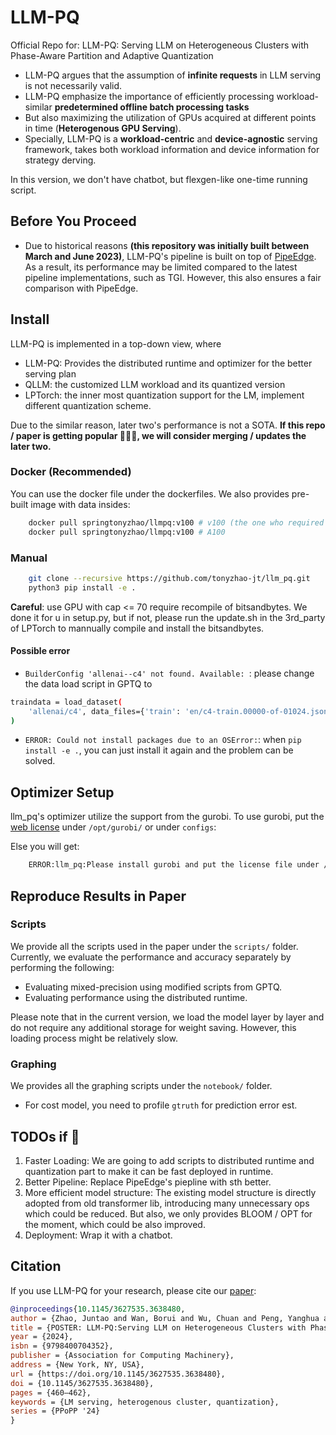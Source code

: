 # LLM-PQ
Official Repo for: LLM-PQ: Serving LLM on Heterogeneous Clusters with Phase-Aware Partition and Adaptive Quantization
- LLM-PQ argues that the assumption of **infinite requests** in LLM serving is not necessarily valid. 
- LLM-PQ emphasize the importance of efficiently processing workload-similar **predetermined offline batch processing tasks** 
- But also maximizing the utilization of GPUs acquired at different points in time (**Heterogenous GPU Serving**).
- Specially, LLM-PQ is a **workload-centric** and **device-agnostic** serving framework, takes both workload information and device information for strategy derving.

In this version, we don't have chatbot, but flexgen-like one-time running script.

## Before You Proceed
- Due to historical reasons **(this repository was initially built between March and June 2023)**, LLM-PQ's pipeline is built on top of [PipeEdge](https://github.com/usc-isi/PipeEdge). As a result, its performance may be limited compared to the latest pipeline implementations, such as TGI. However, this also ensures a fair comparison with PipeEdge.

## Install
LLM-PQ is implemented in a top-down view, where
- LLM-PQ: Provides the distributed runtime and optimizer for the better serving plan
- QLLM: the customized LLM workload and its quantized version
- LPTorch: the inner most quantization support for the LM, implement different quantization scheme.

Due to the similar reason, later two's performance is not a SOTA. **If this repo / paper is getting popular 🤑🤑🤑, we will consider merging / updates the later two.**

### Docker (Recommended)
You can use the docker file under the dockerfiles. We also provides pre-built image with data insides:
```bash
    docker pull springtonyzhao/llmpq:v100 # v100 (the one who required from scratch build of bitsandbytes)
    docker pull springtonyzhao/llmpq:v100 # A100
```

### Manual
```bash
    git clone --recursive https://github.com/tonyzhao-jt/llm_pq.git
    python3 pip install -e .
```
**Careful**: use GPU with cap <= 70 require recompile of bitsandbytes. We done it for u in setup.py, but if not, please run the update.sh in the 3rd_party of LPTorch to mannually compile and install the bitsandbytes.

#### Possible error
- `BuilderConfig 'allenai--c4' not found. Available: `: please change the data load script in GPTQ to
```bash
traindata = load_dataset(
    'allenai/c4', data_files={'train': 'en/c4-train.00000-of-01024.json.gz'}, split='train'
)
```
- `ERROR: Could not install packages due to an OSError:`: when `pip install -e .`, you can just install it again and the problem can be solved.

## Optimizer Setup
llm_pq's optimizer utilize the support from the gurobi. To use gurobi, put the [web license](https://license.gurobi.com/manager/licenses) under `/opt/gurobi/` or under `configs`:

Else you will get:
```bash
    ERROR:llm_pq:Please install gurobi and put the license file under /opt/gurobi/
```


## Reproduce Results in Paper
### Scripts
We provide all the scripts used in the paper under the `scripts/` folder. Currently, we evaluate the performance and accuracy separately by performing the following:
- Evaluating mixed-precision using modified scripts from GPTQ.
- Evaluating performance using the distributed runtime.

Please note that in the current version, we load the model layer by layer and do not require any additional storage for weight saving. However, this loading process might be relatively slow.

### Graphing
We provides all the graphing scripts under the `notebook/` folder.
- For cost model, you need to profile `gtruth` for prediction error est.


## TODOs if 🌟 
1. Faster Loading:
We are going to add scripts to distributed runtime and quantization part to make it can be fast deployed in runtime.
2. Better Pipeline:
Replace PipeEdge's piepline with sth better.
3. More efficient model structure:
The existing model structure is directly adopted from old transformer lib, introducing many unnecessary ops which could be reduced. But also, we only provides BLOOM / OPT for the moment, which could be also improved.
4. Deployment: 
Wrap it with a chatbot.
   
## Citation
If you use LLM-PQ for your research, please cite our [paper](https://dl.acm.org/doi/10.1145/3627535.3638480):
```bibtex
@inproceedings{10.1145/3627535.3638480,
author = {Zhao, Juntao and Wan, Borui and Wu, Chuan and Peng, Yanghua and Lin, Haibin},
title = {POSTER: LLM-PQ:Serving LLM on Heterogeneous Clusters with Phase-Aware Partition and Adaptive Quantization},
year = {2024},
isbn = {9798400704352},
publisher = {Association for Computing Machinery},
address = {New York, NY, USA},
url = {https://doi.org/10.1145/3627535.3638480},
doi = {10.1145/3627535.3638480},
pages = {460–462},
keywords = {LM serving, heterogenous cluster, quantization},
series = {PPoPP '24}
}
```
